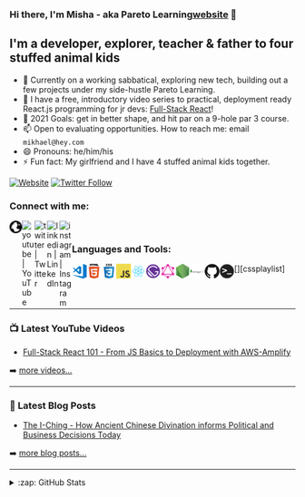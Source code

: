 ### Hi there, I'm Misha - aka Pareto Learning[website] 👋

## I'm a developer, explorer, teacher & father to four stuffed animal kids

- 🔭 Currently on a working sabbatical, exploring new tech, building out a few projects under my side-hustle Pareto Learning. 
- 🔭 I have a free, introductory video series to practical, deployment ready React.js programming for jr devs: [Full-Stack React][course]!
- 🌱 2021 Goals: get in better shape, and hit par on a 9-hole par 3 course. 
- 📫 Open to evaluating opportunities. How to reach me: email `mikhael@hey.com`
- 😄 Pronouns: he/him/his
- ⚡ Fun fact: My girlfriend and I have 4 stuffed animal kids together.

[![Website](https://img.shields.io/website?label=pareto.education&style=for-the-badge&url=https%3A%2F%2Fpareto.education)](https://pareto.education)
[![Twitter Follow](https://img.shields.io/twitter/follow/mikhael28?color=1DA1F2&logo=twitter&style=for-the-badge)](https://twitter.com/intent/follow?original_referer=https%3A%2F%2Fgithub.com%2Fmikhael28&screen_name=mikhael28)


### Connect with me:

[<img align="left" alt="pareto-learning" width="22px" src="https://raw.githubusercontent.com/iconic/open-iconic/master/svg/globe.svg" />][website]
[<img align="left" alt="youtube | YouTube" width="22px" src="https://cdn.jsdelivr.net/npm/simple-icons@v3/icons/youtube.svg" />][youtube]
[<img align="left" alt="twitter | Twitter" width="22px" src="https://cdn.jsdelivr.net/npm/simple-icons@v3/icons/twitter.svg" />][twitter]
[<img align="left" alt="linkedin | LinkedIn" width="22px" src="https://cdn.jsdelivr.net/npm/simple-icons@v3/icons/linkedin.svg" />][linkedin]
[<img align="left" alt="instagram | Instagram" width="22px" src="https://cdn.jsdelivr.net/npm/simple-icons@v3/icons/instagram.svg" />][instagram]

<br />

### Languages and Tools:

[<img align="left" alt="Visual Studio Code" width="26px" src="https://raw.githubusercontent.com/github/explore/80688e429a7d4ef2fca1e82350fe8e3517d3494d/topics/visual-studio-code/visual-studio-code.png" />][webdevplaylist]
[<img align="left" alt="HTML5" width="26px" src="https://raw.githubusercontent.com/github/explore/80688e429a7d4ef2fca1e82350fe8e3517d3494d/topics/html/html.png" />][webdevplaylist]
[<img align="left" alt="CSS3" width="26px" src="https://raw.githubusercontent.com/github/explore/80688e429a7d4ef2fca1e82350fe8e3517d3494d/topics/css/css.png" />][cssplaylist]
[<img align="left" alt="JavaScript" width="26px" src="https://raw.githubusercontent.com/github/explore/80688e429a7d4ef2fca1e82350fe8e3517d3494d/topics/javascript/javascript.png" />][jsplaylist]
[<img align="left" alt="React" width="26px" src="https://raw.githubusercontent.com/github/explore/80688e429a7d4ef2fca1e82350fe8e3517d3494d/topics/react/react.png" />][reactplaylist]
[<img align="left" alt="Gatsby" width="26px" src="https://raw.githubusercontent.com/github/explore/e94815998e4e0713912fed477a1f346ec04c3da2/topics/gatsby/gatsby.png" />][webdevplaylist]
[<img align="left" alt="GraphQL" width="26px" src="https://raw.githubusercontent.com/github/explore/80688e429a7d4ef2fca1e82350fe8e3517d3494d/topics/graphql/graphql.png" />][webdevplaylist]
[<img align="left" alt="Node.js" width="26px" src="https://raw.githubusercontent.com/github/explore/80688e429a7d4ef2fca1e82350fe8e3517d3494d/topics/nodejs/nodejs.png" />][webdevplaylist]
[<img align="left" alt="MongoDB" width="26px" src="https://raw.githubusercontent.com/github/explore/80688e429a7d4ef2fca1e82350fe8e3517d3494d/topics/mongodb/mongodb.png" />][webdevplaylist]
[<img align="left" alt="GitHub" width="26px" src="https://raw.githubusercontent.com/github/explore/78df643247d429f6cc873026c0622819ad797942/topics/github/github.png" />][webdevplaylist]
[<img align="left" alt="Terminal" width="26px" src="https://raw.githubusercontent.com/github/explore/80688e429a7d4ef2fca1e82350fe8e3517d3494d/topics/terminal/terminal.png" />][webdevplaylist]

<br />
<br />

---

### 📺 Latest YouTube Videos

<!-- YOUTUBE:START -->
- [Full-Stack React 101 - From JS Basics to Deployment with AWS-Amplify](https://www.youtube.com/playlist?list=PLhewciF1MTUT69i8vGuxm6qTSRbxFufQ2)
<!-- YOUTUBE:END -->

➡️ [more videos...](https://www.youtube.com/channel/UCCMPsQDkQMfHKeUZOsphpIg)

---

### 📕 Latest Blog Posts

<!-- BLOG-POST-LIST:START -->
- [The I-Ching - How Ancient Chinese Divination informs Political and Business Decisions Today](https://paretolearn.substack.com/p/hello-world)

<!-- BLOG-POST-LIST:END -->

➡️ [more blog posts...](https://paretolearn.substack.com/)

---


<details>
  <summary>:zap: GitHub Stats</summary>

  <img align="left" alt="mikhael's GitHub Stats" src="https://github-readme-stats.mikhael28.vercel.app/api?username=mikhael28&show_icons=true&hide_border=true" />

</details>

[website]: https://pareto.education
[course]: https://www.youtube.com/playlist?list=PLhewciF1MTUT69i8vGuxm6qTSRbxFufQ2
[twitter]: https://twitter.com/mikhael28
[youtube]: https://www.youtube.com/channel/UCCMPsQDkQMfHKeUZOsphpIg
[instagram]: https://instagram.com/mikhael28
[linkedin]: https://www.linkedin.com/in/michaellitchev/
[webdevplaylist]: https://www.youtube.com/playlist?list=PLhewciF1MTUT69i8vGuxm6qTSRbxFufQ2
[jsplaylist]: https://www.youtube.com/playlist?list=PLhewciF1MTUT69i8vGuxm6qTSRbxFufQ2
[substack]: https://paretolearn.substack.com/
[reactplaylist]: https://www.youtube.com/playlist?list=PLhewciF1MTUT69i8vGuxm6qTSRbxFufQ2


